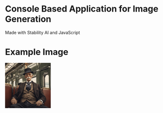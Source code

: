 # Console Based Application for Image Generation 
Made with Stability AI and JavaScript

# Example Image
<img src="/Image/img_2513655820.png" alt="Picture of older gentleman seated on a train"  width="150" height="150"/>
